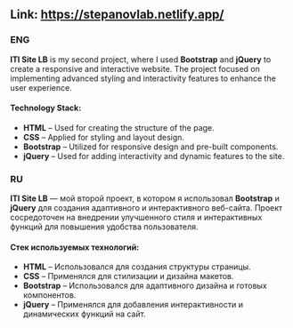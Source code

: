 Link: https://stepanovlab.netlify.app/
---
### **ENG**  
**ITI Site LB** is my second project, where I used **Bootstrap** and **jQuery** to create a responsive and interactive website. The project focused on implementing advanced styling and interactivity features to enhance the user experience.  

#### **Technology Stack:**  
- **HTML** – Used for creating the structure of the page.  
- **CSS** – Applied for styling and layout design.  
- **Bootstrap** – Utilized for responsive design and pre-built components.  
- **jQuery** – Used for adding interactivity and dynamic features to the site.  

### **RU**  
**ITI Site LB** — мой второй проект, в котором я использовал **Bootstrap** и **jQuery** для создания адаптивного и интерактивного веб-сайта. Проект сосредоточен на внедрении улучшенного стиля и интерактивных функций для повышения удобства пользователя.  

#### **Стек используемых технологий:**  
- **HTML** – Использовался для создания структуры страницы.  
- **CSS** – Применялся для стилизации и дизайна макетов.  
- **Bootstrap** – Использовался для адаптивного дизайна и готовых компонентов.  
- **jQuery** – Применялся для добавления интерактивности и динамических функций на сайт.
